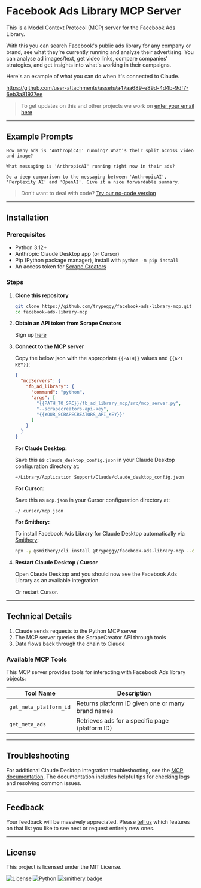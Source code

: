 # Facebook Ads Library MCP Server

This is a Model Context Protocol (MCP) server for the Facebook Ads Library.

With this you can search Facebook's public ads library for any company or brand, see what they're currently running and analyze their advertising. You can analyse ad images/text, get video links, compare companies' strategies, and get insights into what's working in their campaigns.

Here's an example of what you can do when it's connected to Claude.


https://github.com/user-attachments/assets/a47aa689-e89d-4d4b-9df7-6eb3a81937ee


> To get updates on this and other projects we work on [enter your email here](https://tally.so/r/np6rYy)

---

## Example Prompts

```plaintext
How many ads is 'AnthropicAI' running? What’s their split across video and image?
```

```plaintext
What messaging is 'AnthropicAI' running right now in their ads?
```

```plaintext
Do a deep comparison to the messaging between 'AnthropicAI', 'Perplexity AI' and 'OpenAI'. Give it a nice forwardable summary.
```

> Don't want to deal with code? [Try our no-code version](https://tally.so/r/np6dzB)

---

## Installation

### Prerequisites

- Python 3.12+
- Anthropic Claude Desktop app (or Cursor)
- Pip (Python package manager), install with `python -m pip install`
- An access token for [Scrape Creators](https://scrapecreators.com/)

### Steps

1. **Clone this repository**

   ```bash
   git clone https://github.com/trypeggy/facebook-ads-library-mcp.git
   cd facebook-ads-library-mcp
   ```

2. **Obtain an API token from Scrape Creators**

   Sign up [here](https://scrapecreators.com/)

3. **Connect to the MCP server**

   Copy the below json with the appropriate `{{PATH}}` values and `{{API KEY}}`:

   ```json
   {
     "mcpServers": {
       "fb_ad_library": {
         "command": "python",
         "args": [
           "{{PATH_TO_SRC}}/fb_ad_library_mcp/src/mcp_server.py",
           "--scrapecreators-api-key",
           "{{YOUR_SCRAPECREATORS_API_KEY}}"
         ]
       }
     }
   }
   ```

   **For Claude Desktop:**
   
   Save this as `claude_desktop_config.json` in your Claude Desktop configuration directory at:

   ```
   ~/Library/Application Support/Claude/claude_desktop_config.json
   ```

   **For Cursor:**
   
   Save this as `mcp.json` in your Cursor configuration directory at:

   ```
   ~/.cursor/mcp.json
   ```

   **For Smithery:**
   
   To install Facebook Ads Library for Claude Desktop automatically via [Smithery](https://smithery.ai/server/@trypeggy/facebook-ads-library-mcp):

   ```bash
   npx -y @smithery/cli install @trypeggy/facebook-ads-library-mcp --client claude
   ```

4. **Restart Claude Desktop / Cursor**
   
   Open Claude Desktop and you should now see the Facebook Ads Library as an available integration.

   Or restart Cursor.

---

## Technical Details

1. Claude sends requests to the Python MCP server
2. The MCP server queries the ScrapeCreator API through tools
3. Data flows back through the chain to Claude

### Available MCP Tools

This MCP server provides tools for interacting with Facebook Ads library objects:

| Tool Name              | Description                                        |
| ---------------------- | -------------------------------------------------- |
| `get_meta_platform_id` | Returns platform ID given one or many brand names |
| `get_meta_ads`         | Retrieves ads for a specific page (platform ID)   |

---

## Troubleshooting

For additional Claude Desktop integration troubleshooting, see the [MCP documentation](https://modelcontextprotocol.io/quickstart/server#claude-for-desktop-integration-issues). The documentation includes helpful tips for checking logs and resolving common issues.

---

## Feedback

Your feedback will be massively appreciated. Please [tell us](mailto:feedback@usegala.com) which features on that list you like to see next or request entirely new ones.

---

## License

This project is licensed under the MIT License.

![License](https://img.shields.io/badge/license-MIT-blue.svg)
![Python](https://img.shields.io/badge/python-3.12+-green.svg)
[![smithery badge](https://smithery.ai/badge/@trypeggy/facebook-ads-library-mcp)](https://smithery.ai/server/@trypeggy/facebook-ads-library-mcp)
